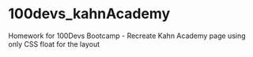 # 100devs_kahnAcademy
Homework for 100Devs Bootcamp - Recreate Kahn Academy page using only CSS float for the layout
